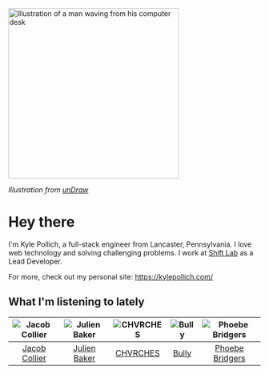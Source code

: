 <img src="https://user-images.githubusercontent.com/6766512/87306713-6f79d900-c4e6-11ea-989a-3242cbfc50c2.png" alt="Illustration of a man waving from his computer desk" height="340" />

_Illustration from [unDraw](https://undraw.co/)_

# Hey there

I'm Kyle Pollich, a full-stack engineer from Lancaster, Pennsylvania. I love web technology and solving challenging problems.
I work at [Shift Lab](https://shiftlab.co/) as a Lead Developer.

For more, check out my personal site: https://kylepollich.com/

## What I'm listening to lately

<!-- begin artists -->
  |![Jacob Collier](https://i.scdn.co/image/98b562e83bb688e788777c0c1fbdc09e44a36059)|![Julien Baker](https://i.scdn.co/image/d20c311a41fcb07a1c2d3775383802e71aa40c03)|![CHVRCHES](https://i.scdn.co/image/a5b058c5287ade15994f668a46f5d7f782dae97e)|![Bully](https://i.scdn.co/image/3b3526ca6fab7ddc7dd63222237dfb061e68264c)|![Phoebe Bridgers](https://i.scdn.co/image/3b6a427f0c54c0d116c433462ae1dd48474643d0)|
  |:---:|:---:|:---:|:---:|:---:|
  |[Jacob Collier](https://open.spotify.com/artist/0QWrMNukfcVOmgEU0FEDyD)|[Julien Baker](https://open.spotify.com/artist/12zbUHbPHL5DGuJtiUfsip)|[CHVRCHES](https://open.spotify.com/artist/3CjlHNtplJyTf9npxaPl5w)|[Bully](https://open.spotify.com/artist/34LdbFt5sVXKTJOzf1iExQ)|[Phoebe Bridgers](https://open.spotify.com/artist/1r1uxoy19fzMxunt3ONAkG)|
<!-- end artists -->
